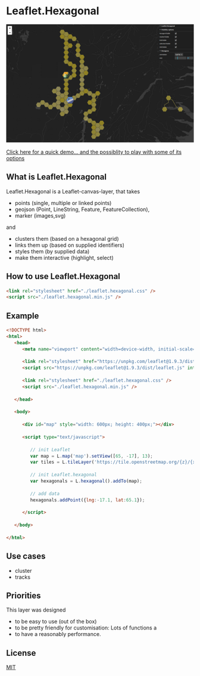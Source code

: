 # Leaflet.Hexagonal

![image](/examples/assets/demo.jpg)


[Click here for a quick demo... and the possiblity to play with some of its options](https://kaynut.github.io/Leaflet.Hexagonal/)

 

## What is Leaflet.Hexagonal
Leaflet.Hexagonal is a Leaflet-canvas-layer, that takes 
- points (single, multiple or linked points) 
- geojson (Point, LineString, Feature, FeatureCollection),
- marker (images,svg)


and 

- clusters them (based on a hexagonal grid) 
- links them up (based on supplied identifiers)
- styles them (by supplied data)
- make them interactive (highlight, select)




## How to use Leaflet.Hexagonal

```html
<link rel="stylesheet" href="./leaflet.hexagonal.css" />
<script src="./leaflet.hexagonal.min.js" />
```


## Example
```html
<!DOCTYPE html>
<html>
   <head>
      <meta name="viewport" content="width=device-width, initial-scale=1">

      <link rel="stylesheet" href="https://unpkg.com/leaflet@1.9.3/dist/leaflet.css" integrity="sha256-kLaT2GOSpHechhsozzB+flnD+zUyjE2LlfWPgU04xyI=" crossorigin=""/>
      <script src="https://unpkg.com/leaflet@1.9.3/dist/leaflet.js" integrity="sha256-WBkoXOwTeyKclOHuWtc+i2uENFpDZ9YPdf5Hf+D7ewM=" crossorigin=""></script>

      <link rel="stylesheet" href="./leaflet.hexagonal.css" />
      <script src="./leaflet.hexagonal.min.js" />

   </head>

   <body>

      <div id="map" style="width: 600px; height: 400px;"></div>

      <script type="text/javascript">

         // init Leaflet
         var map = L.map('map').setView([65, -17], 13);
         var tiles = L.tileLayer('https://tile.openstreetmap.org/{z}/{x}/{y}.png', { maxZoom: 19, attribution: '&copy; <a href="http://www.openstreetmap.org/copyright">OpenStreetMap</a>' }).addTo(map);

         // init Leaflet.hexagonal
         var hexagonals = L.hexagonal().addTo(map);

         // add data
         hexagonals.addPoint({lng:-17.1, lat:65.1});

      </script>

   </body>

</html>
```

## Use cases
- cluster 
- tracks


## Priorities
This layer was designed  
- to be easy to use (out of the box)
- to be pretty friendly for customisation: Lots of functions a
- to have a reasonably performance. 

## License

[MIT](https://choosealicense.com/licenses/mit/)
